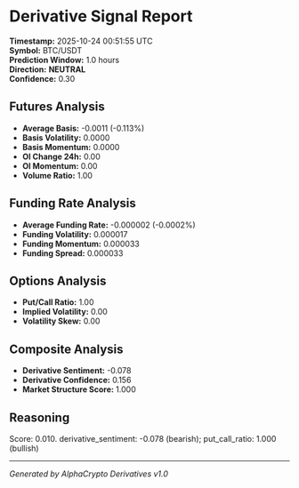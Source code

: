 # Derivative Signal Report

**Timestamp:** 2025-10-24 00:51:55 UTC  
**Symbol:** BTC/USDT  
**Prediction Window:** 1.0 hours  
**Direction:** **NEUTRAL**  
**Confidence:** 0.30

## Futures Analysis
- **Average Basis:** -0.0011 (-0.113%)
- **Basis Volatility:** 0.0000
- **Basis Momentum:** 0.0000
- **OI Change 24h:** 0.00
- **OI Momentum:** 0.00
- **Volume Ratio:** 1.00

## Funding Rate Analysis
- **Average Funding Rate:** -0.000002 (-0.0002%)
- **Funding Volatility:** 0.000017
- **Funding Momentum:** 0.000033
- **Funding Spread:** 0.000033

## Options Analysis
- **Put/Call Ratio:** 1.00
- **Implied Volatility:** 0.00
- **Volatility Skew:** 0.00

## Composite Analysis
- **Derivative Sentiment:** -0.078
- **Derivative Confidence:** 0.156
- **Market Structure Score:** 1.000

## Reasoning
Score: 0.010. derivative_sentiment: -0.078 (bearish); put_call_ratio: 1.000 (bullish)

---
*Generated by AlphaCrypto Derivatives v1.0*
